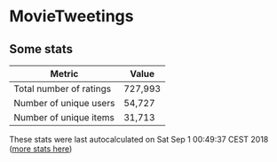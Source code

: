 # MovieTweetings
## Some stats

Metric | Value
--- | ---
Total number of ratings                 | 727,993
Number of unique users                  | 54,727
Number of unique items                  | 31,713
These stats were last autocalculated on Sat Sep 1 00:49:37 CEST 2018  ([more stats here](./stats.md))

